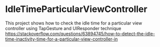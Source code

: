 # IdleTimeParticularViewController
This project shows how to check the idle time for a particular view controller using TapGesture and UIResponder technique
https://stackoverflow.com/questions/63894745/how-to-detect-the-idle-time-inactivity-time-for-a-particular-view-controller-in
